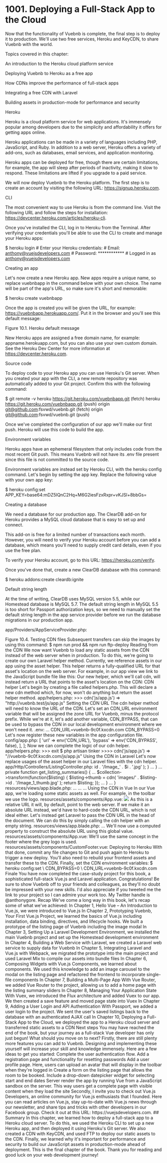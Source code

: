 # 1001. Deploying a Full-Stack App to the Cloud

Now that the functionality of Vuebnb is complete, the final step is to deploy it to production. We'll use two free services, Heroku and KeyCDN, to share Vuebnb with the world.

Topics covered in this chapter:

An introduction to the Heroku cloud platform service

Deploying Vuebnb to Heroku as a free app

How CDNs improve the performance of full-stack apps

Integrating a free CDN with Laravel

Building assets in production-mode for performance and security

Heroku

Heroku is a cloud platform service for web applications. It's immensely popular among developers due to the simplicity and affordability it offers for getting apps online.

Heroku applications can be made in a variety of languages including PHP, JavaScript, and Ruby. In addition to a web server, Heroku offers a variety of add-ons, such as databases, email services, and application monitoring.

Heroku apps can be deployed for free, though there are certain limitations, for example, the app will sleep after periods of inactivity, making it slow to respond. These limitations are lifted if you upgrade to a paid service.

We will now deploy Vuebnb to the Heroku platform. The first step is to create an account by visiting the following URL: https://signup.heroku.com.

CLI

The most convenient way to use Heroku is from the command line. Visit the following URL and follow the steps for installation: https://devcenter.heroku.com/articles/heroku-cli.

Once you've installed the CLI, log in to Heroku from the Terminal. After verifying your credentials you'll be able to use the CLI to create and manage your Heroku apps:

$ heroku login # Enter your Heroku credentials: # Email: anthony@vuejsdevelopers.com # Password: ************ # Logged in as anthony@vuejsdevelopers.com

Creating an app

Let's now create a new Heroku app. New apps require a unique name, so replace vuebnbapp in the command below with your own choice. The name will be part of the app's URL, so make sure it's short and memorable:

$ heroku create vuebnbapp

Once the app is created you will be given the URL, for example: https://vuebnbapp.herokuapp.com/. Put it in the browser and you'll see this default message:

Figure 10.1. Heroku default message

New Heroku apps are assigned a free domain name, for example: appname.herokuapp.com, but you can also use your own custom domain. See the Heroku Dev Center for more information at https://devcenter.heroku.com.

Source code

To deploy code to your Heroku app you can use Heroku's Git server. When you created your app with the CLI, a new remote repository was automatically added to your Git project. Confirm this with the following command:

$ git remote -v heroku https://git.heroku.com/vuebnbapp.git (fetch) heroku https://git.heroku.com/vuebnbapp.git (push) origin git@github.com:fsvwd/vuebnb.git (fetch) origin git@github.com:fsvwd/vuebnb.git (push)

Once we've completed the configuration of our app we'll make our first push. Heroku will use this code to build the app.

Environment variables

Heroku apps have an ephemeral filesystem that only includes code from the most recent Git push. This means Vuebnb will not have its .env file present since this file is not committed to the source code.

Environment variables are instead set by Heroku CLI, with the heroku config command. Let's begin by setting the app key. Replace the following value with your own app key:

$ heroku config:set APP_KEY=base64:mDZ5lQnC2Hq+M6G2iesFzxRxpr+vKJSl+8bbGs=

Creating a database

We need a database for our production app. The ClearDB add-on for Heroku provides a MySQL cloud database that is easy to set up and connect.

This add-on is free for a limited number of transactions each month. However, you will need to verify your Heroku account before you can add a database, which means you'll need to supply credit card details, even if you use the free plan.

To verify your Heroku account, go to this URL: https://heroku.com/verify.

Once you've done that, create a new ClearDB database with this command:

$ heroku addons:create cleardb:ignite

Default string length

At the time of writing, ClearDB uses MySQL version 5.5, while our Homestead database is MySQL 5.7. The default string length in MySQL 5.5 is too short for Passport authorization keys, so we need to manually set the default string length in the app service provider before we run the database migrations in our production app.

app/Providers/AppServiceProvider.php:

<?php ... use Illuminate\Support\Facades\Schema; class AppServiceProvider extends ServiceProvider { ... public function boot() { Schema::defaultStringLength(191); } ... }

Configuration

When you installed the ClearDB add-on, a new environment variable, CLEARDB_DATABASE_URL, was automatically set. Let's read its value using the heroku config:get command:

$ heroku config:get CLEARDB_DATABASE_URL # mysql://b221344377ce82c:398z940v@us-cdbr-iron-east-03.cleardb.net/heroku_n0b30ea856af46f?reconnect=true

In a Laravel project, the database is connected by setting values for DB_HOST and DB_DATABASE. We can extract the values for these from the CLEARDB_DATABASE_URL variable, which is in the form:

mysql://[DB_USERNAME]:[DB_PASSWORD]@[DB_HOST]/[DB_DATABASE]?reconnect=true

Once you've extracted the values, set the applicable environment variables in the Heroku app:

$ heroku config:set \ DB_HOST=us-cdbr-iron-east-03.cleardb.net \ DB_DATABASE=heroku_n0b30ea856af46f \ DB_USERNAME=b221344377ce82c \ DB_PASSWORD=398z940v

Configuring a web server

Web server configuration for Heroku is done via a special file called Procfile (no file extension) that lives in the root of your project directory.

Let's now create that file:

$ touch Procfile

Each line of the Procfile is a declaration that tells Heroku how to run various pieces of your app. Let's create a Procfile for Vuebnb now and add this single declaration.

Procfile:

web: vendor/bin/heroku-php-apache2 public/

The part to the left of the colon is the process type. The web process type defines where HTTP requests are sent in the app. The part to the right is the command to run or start that process. We will route requests to an Apache server that points to the public directory of our app.

Passport keys

In Chapter 9, Adding a User Login and API Authentication with Passport, we created encryption keys for Passport with the php artisan passport:install command. These keys are stored in text files that can be found in the storage directory.

Encryption keys should not be under version control, as this would make them insecure. Instead, we need to regenerate these keys on each deploy. We can do this by adding a post-install script to our composer file.

composer.json:

"scripts": {

...

"post-install-cmd": [ "Illuminate\\Foundation\\ComposerScripts::postInstall", "php artisan optimize",

"php artisan passport:install" ],

}

Deployment

We've done all the necessary set up and configuration, so we're ready now to deploy Vuebnb. Make sure you commit any file changes to your Git repository and push to the master branch of the Heroku Git server:

$ git add --all $ git commit -m "Ready for deployment!" $ git push heroku master

During the push you'll see the output similar to the following:

Figure 10.2. Git output after a push to Heroku

Something wrong with your Heroku app that needs debugging? heroku logs --tail will show you the Terminal output from your Heroku app. You can also set the APP_DEBUG=true environment variable to debug Laravel. Remember to set it back to false when you've finished, though.

Migration and seed

Once the deploy completes, we will migrate our tables and seed the database. You can run Artisan and other app commands on the production app via Heroku CLI by preceding them with heroku run:

$ heroku run php artisan migrate --seed

Once the migration and seeding are complete, we can attempt to view the app via the browser. The page should be served but you'll see these mixed content errors:

Figure 10.3. Console errors

Fixing these errors won't help much, as the files referred to are not on the server anyway. Let's deal with that issue first.

Serving static assets

Since our static assets, that is, CSS, JavaScript and image files, are not in version control, they have not been deployed to our Heroku app server.

This is okay, though, as a better option is to serve them via a CDN. In this part of the chapter, we'll set up an account with KeyCDN and serve our static assets from there.

Content distribution networks

When a server receives an incoming HTTP request, it usually responds with one of two types of content: dynamic or static. Dynamic content includes web pages or AJAX responses containing data specific to that request, for example, a web page with user data inserted via Blade.

Static content includes images, JavaScript, and CSS files that do not change between requests. It's inefficient to use a web server for serving static content since it unnecessarily engages the server resources to simply return a file.

A Content Delivery Network (CDN) is a network of servers, usually in different locations around the world, that are optimized for delivering static assets more quickly and cheaply than your typical web server.

KeyCDN

There are many different CDN services available, but in this book we'll use KeyCDN as it offers an easy-to-use service with a free usage tier.

Let's sign up for an account by visiting this link and following the instructions: https://app.keycdn.com/signup.

Once you have created and confirmed a new KeyCDN account, add a new zone by visiting the following link. Zones are simply collections of assets; you'd probably have a different zone for each website you're managing with KeyCDN. Call your new zone vuebnb and make sure it's a Push zone type, which will allow us to add files with FTP: https://app.keycdn.com/zones/add.

Uploading files with FTP

We will now push our static assets to the CDN with FTP. You could use an FTP utility such as Filezilla to do this, but I've included a Node script with the project, scripts/ftp.js, that allows you to do it with a simple command.

The script requires a few NPM packages, so install those first:

$ npm i --save-dev dotenv ftp recursive-readdir

Environment variables

In order to connect to your KeyCDN account, the FTP script requires a few environment variables to be set. Let's create a new file called .env.node to keep this configuration separate from the main Laravel project:

$ touch .env.node

The URL used for FTP-ing to KeyCDN is ftp.keycdn.com. The username and password will be the same as those you created an account with, so be sure to replace those in the values in the following code. The remote directory will be the same as the name of the zone you created.

.env.node:

FTP_HOST=ftp.keycdn.com FTP_USER=anthonygore FTP_PWD=********* FTP_REMOTE_DIR=vuebnb FTP_SKIP_IMAGES=0

Skipping images

The files we need to transfer to the CDN are in the public/css, public/js, public/fonts, and public/images directories. The FTP script has been configured to recursively copy these.

If you set the FTP_SKIP_IMAGES environment variable to true, however, the script will ignore any files in public/images. You'll want to do this after you've run the script the first time, as the images don't change and take quite a while to transfer.

.env.node:

FTP_SKIP_IMAGES=1

You can see how this takes effect in scripts/ftp.js:

let folders = [ 'css', 'js', 'fonts' ]; if (process.env.FTP_SKIP_IMAGES == 0) { folders.push('images'); }

NPM scripts

To make it easy to use the FTP script, add the following script definitions to your package.json file.

package.json:

"ftp-deploy-with-images": "cross-env node ./ftp.js", "ftp-deploy": "cross-env FTP_SKIP_IMAGES=1 node ./ftp.js"

Production build

Before you run the FTP script, be sure to first build your app for production with the npm run prod command. This runs a Webpack build with the NODE_ENV=production environment variable set.

A production build ensures your assets are optimized for a production environment. For example, when Vue.js is bundled in production mode, it will not include warnings and tips, and will disable Vue Devtools. You can see how this is achieved from this snippet of the vue.runtime.common.js module.

node_modules/vue/dist/vue.runtime.common.js:

/** * Show production mode tip message on boot? */ productionTip: process.env.NODE_ENV !== 'production', /** * Whether to enable devtools */ devtools: process.env.NODE_ENV !== 'production',

Webpack will also run certain production-only plugins during a production build to ensure your bundle files are as small and secure as possible.

Running the FTP script

The first time you run the FTP script you will need to copy all the files, including images. This will take some time, probably 20 to 30 minutes depending on your Internet connection speed:

$ npm run prod && npm run ftp-deploy-with-images

Once the transfer completes, uploaded files will be available at the zone URL, for example, http://vuebnb-9c0f.kxcdn.com. The path to a file will be relative to the public folder, for example, public/css/vue-style.css will be available at [ZONE_URL]/css/vue-style.css.

Test a few files to ensure the transfer was successful:

>

Figure 10.4. Testing CDN files

Subsequent transfers can skip the images by using this command:

$ npm run prod && npm run ftp-deploy

Reading from the CDN

We now want Vuebnb to load any static assets from the CDN instead of the web server when in production. To do this, we're going to create our own Laravel helper method.

Currently, we reference assets in our app using the asset helper. This helper returns a fully-qualified URL for that asset's location on the web server. For example, in our app view we link to the JavaScript bundle file like this:

<script type="text/javascript" src="{{ asset('js/app.js') }}"></script>

Our new helper, which we'll call cdn, will instead return a URL that points to the asset's location on the CDN:

<script type="text/javascript" src="{{ cdn('js/app.js') }}"></script>

CDN helper

Let's begin by creating a file called helpers.php. This will declare a new cdn method which, for now, won't do anything but return the asset helper method.

app/helpers.php:

<?php if (!function_exists('cdn')) { function cdn($asset) { return asset($asset); } }

To ensure this helper is available to be used anywhere in our app, we can use Composer's autoload feature. This makes a class or file available to all other files without them having to manually include or require it.

composer.json:

... "autoload": { "classmap": [ ... ], "psr-4": { ... }, "files": [ "app/helpers.php" ] }, ...

Each time you modify Composer's autoload declaration you need to run dump-autoload:

$ composer dump-autoload

With that done, the cdn helper will be available for use within our app. Let's test it with Tinker:

$ php artisan tinker >>>> cdn('js/app.js') => "http://vuebnb.test/js/app.js"

Setting the CDN URL

The cdn helper method will need to know the URL of the CDN. Let's set an CDN_URL environment variable that will be assigned the zone URL for Vuebnb, minus the protocol prefix.

While we're at it, let's add another variable, CDN_BYPASS, that can be used to bypass the CDN in our local development environment where we won't need it.

.env:

... CDN_URL=vuebnb-9c0f.kxcdn.com CDN_BYPASS=0

Let's now register these new variables in the app configuration file.

config/app.php:

<?php return [ ... // CDN 'cdn' => [ 'url' => env('CDN_URL'), 'bypass' => env('CDN_BYPASS', false), ], ];

Now we can complete the logic of our cdn helper.

app/helpers.php:

<?php use Illuminate\Support\Facades\Config; if (!function_exists('cdn')) { function cdn($asset) { if (Config::get('app.cdn.bypass') || !Config::get('app.cdn.url')) { return asset($asset); } else { return "//" . Config::get('app.cdn.url') . '/' . $asset; } } }

If you still have Tinker open, exit and re-enter, and test the changes work as expected:

>>>> exit

$ php artisan tinker >>>> cdn('js/app.js') => "//vuebnb-9c0f.kxcdn.com/js/app.js"

Using the CDN in Laravel

Let's now replace usages of the asset helper in our Laravel files with the cdn helper.

app/Http/Controllers/ListingController.php:

<?php ... class ListingController extends Controller { private function get_listing($listing) { ... for($i = 1; $i <=4; $i++) { $model['image_' . $i] = cdn(

'images/' . $listing->id . '/Image_' . $i . '.jpg'

); } ... } ... private function get_listing_summaries() { ... $collection->transform(function($listing) { $listing->thumb = cdn( 'images/' . $listing->id . '/Image_1_thumb.jpg' ); return $listing; }); ... } ... }

resources/views/app.blade.php:

<html> <head> ... <link rel="stylesheet" href="{{ cdn('css/style.css') }}" type="text/css"> <link rel="stylesheet" href="{{ cdn('css/vue-style.css') }}" type="text/css"> ... </head> <body> ... <script src="{{ cdn('js/app.js') }}"></script> </body> </html>

Using the CDN in Vue

In our Vue app, we're loading some static assets as well. For example, in the toolbar we use the logo.

resources/assets/components/App.vue:

<img class="icon" src="/images/logo.png">

As this is a relative URL it will, by default, point to the web server. If we make it an absolute URL instead, we'd have to hard-code the CDN URL, which is not ideal either.

Let's instead get Laravel to pass the CDN URL in the head of the document. We can do this by simply calling the cdn helper with an empty string.

resources/views/app.blade.php:

<head> ... <script type="text/javascript"> ...

window.cdn_url = "{{ cdn('') }}"; </script> </head>

We'll now use a computed property to construct the absolute URL using this global value.

resources/assets/components/App.vue:

<template> ... <router-link :to="{ name: 'home' }"> <img class="icon" :src="logoUrl"> <h1>vuebnb</h1> </router-link> ... </template> <script> export default { computed: { logoUrl() { return `${window.cdn_url || ''}images/logo.png`; } }, ... } </script> <style>...</style>

We'll use the same concept in the footer where the grey logo is used.

resources/assets/components/CustomFooter.vue:

<template> ... <img class="icon" :src="logoUrl"> ... </template> <script> export default { computed: { containerClass() { ... }, logoUrl() { return `${window.cdn_url || ''}images/logo_grey.png`; } }, } </script>

Deploying to Heroku

With that done, commit any file changes to Git and push again to Heroku to trigger a new deploy. You'll also need to rebuild your frontend assets and transfer these to the CDN.

Finally, set the CDN environment variables:

$ heroku config:set \ CDN_BYPASS=0 \ CDN_URL=vuebnb-9c0f.kxcdn.com

Finale

You have now completed the case-study project for this book, a sophisticated full-stack Vue.js and Laravel application. Congratulations!

Be sure to show Vuebnb off to your friends and colleagues, as they'll no doubt be impressed with your new skills. I'd also appreciate if you tweeted me the link to your project so I can admire your work too. My Twitter handle is @anthonygore.

Recap

We've come a long way in this book, let's recap some of what we've achieved:

In Chapter 1, Hello Vue – An Introduction to Vue.js, we were introduced to Vue.js

In Chapter 2, Prototyping Vuebnb, Your First Vue.js Project, we learned the basics of Vue.js including installation, data binding, directives, and lifecycle hooks. We built a prototype of the listing page of Vuebnb including the image modal

In Chapter 3, Setting Up a Laravel Development Environment, we installed the main Vuebnb project and set up the Homestead development environment

In Chapter 4, Building a Web Service with Laravel, we created a Laravel web service to supply data for Vuebnb

In Chapter 5, Integrating Laravel and Vue.js with Webpack, we migrated the prototype into the main project and used Laravel Mix to compile our assets into bundle files

In Chapter 6, Composing Widgets with Vue.js Components, we learned about components. We used this knowledge to add an image carousel to the modal on the listing page and refactored the frontend to incorporate single-file components

In Chapter 7, Building a Multi-Page App With Vue Router, we added Vue Router to the project, allowing us to add a home page with the listing summary sliders

In Chapter 8, Managing Your Application State With Vuex, we introduced the Flux architecture and added Vuex to our app. We then created a save feature and moved page state into Vuex

In Chapter 9, Adding a User Login and API Authentication With Passport, we added a user login to the project. We sent the user's saved listings back to the database with an authenticated AJAX call

In Chapter 10, Deploying a Full-Stack App to the Cloud, we deployed the app to a Heroku cloud server and transferred static assets to a CDN

Next steps

You may have reached the end of the book, but your journey as a full-stack Vue developer has only just begun! What should you move on to next?

Firstly, there are still plenty more features you can add to Vuebnb. Designing and implementing these yourself will increase your skill and knowledge immensely. Here are a few ideas to get you started:

Complete the user authentication flow. Add a registration page and functionality for resetting passwords

Add a user profile page. Here, users can upload an avatar that will display in the toolbar when they're logged in

Create a form on the listing page that allows the room to be booked. Include a drop-down datepicker widget for selecting start and end dates

Server render the app by running Vue from a JavaScript sandbox on the server. This way users get a complete page with visible content when they load the site

Secondly, I invite you to check out Vue.js Developers, an online community for Vue.js enthusiasts that I founded. Here you can read articles on Vue.js, stay up-to-date with Vue.js news through our newsletter, and share tips and tricks with other developers in our Facebook group.

Check it out at this URL: https://vuejsdevelopers.com.

## Summary

In this chapter, we learned how to deploy a full-stack app to a Heroku cloud server. To do this, we used the Heroku CLI to set up a new Heroku app, and then deployed it using Heroku's Git server. We also created a CDN with KeyCDN, and used FTP to deploy our static assets to the CDN. Finally, we learned why it's important for performance and security to build our JavaScript assets in production-mode ahead of deployment.

This is the final chapter of the book. Thank you for reading and good luck on your web development journey!